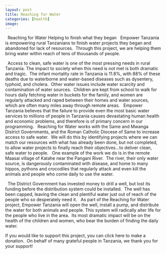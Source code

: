 ```yaml
---
layout: post
title: Reaching for Water
categories: [health]
image:
---
```

 
Reaching for Water
Helping to finish what they began
 
Empower Tanzania is empowering rural Tanzanians to finish water projects they began and abandoned for lack of resources.  Through this project, we are helping them bring water within reach of tens of thousands of people.

 
Access to clean, safe water is one of the most pressing needs in rural Tanzania. The impact to society when this need is not met is both dramatic and tragic.  The infant mortality rate in Tanzania is 11.8%, with 88% of these deaths due to waterborne and water-based diseases such as dysentery, typhoid, and cholera.  Other water issues include water scarcity and contamination of water sources.  Children are kept from school to walk for hours daily fetching water in buckets for the family, and women are regularly attacked and raped between their homes and water sources, which are often many miles away through remote areas.
 
Empower Tanzania believes that the failure to provide even the most basic water services to millions of people in Tanzania causes devastating human health and economic problems, and therefore is of primary concern in our programming.
 
Reaching for Water works with the Same and Mwanga District Governments, and the Roman Catholic Diocese of Same to increase access to safe water.  We will do this by identifying projects where we can match our resources with what has already been done, but not completed, to allow water projects to finally reach their objectives...to deliver clean, safe water to people.
 
One example of the work we do is in the remote Maasai village of Katahe near the Pangani River.  The river, their only water source, is dangerously contaminated with disease, and home to many hippos, pythons and crocodiles that regularly attack and even kill the animals and people who come daily to use the water.

 
The District Government has invested money to drill a well, but lost its funding before the distribution system could be installed.  The well has been capped, leaving the clean and plentiful water just out of reach of the people who so desperately need it.
 
As part of the Reaching for Water project, Empower Tanzania will open the well, install a pump, and distribute the water for both animals and people. This system will radically alter life for the people who live in the area.  Its most dramatic impact will be on the health of the children and women, who bear the burden of finding the daily water. 

If you would like to support this project, you can click here to make a donation.  On behalf of many grateful people in Tanzania, we thank you for your support!
